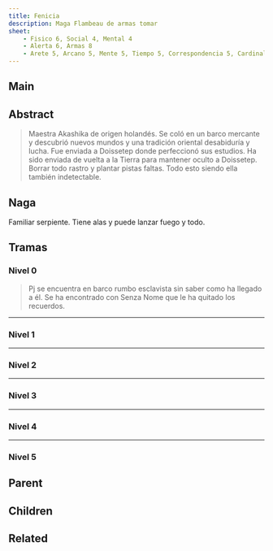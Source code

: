 ```yaml
---
title: Fenicia
description: Maga Flambeau de armas tomar 
sheet:
    - Fisico 6, Social 4, Mental 4
    - Alerta 6, Armas 8
    - Arete 5, Arcano 5, Mente 5, Tiempo 5, Correspondencia 5, Cardinal 4
---
```



## Main

<Card :slug="$page.frontmatter.slug"/>

## Abstract

> Maestra Akashika de origen holandés. Se coló en un barco mercante y descubrió nuevos mundos y una tradición oriental 
> desabiduría y lucha. Fue enviada a Doissetep donde perfeccionó sus estudios. Ha sido enviada de vuelta a la Tierra 
> para mantener oculto a Doissetep. Borrar todo rastro y plantar pistas faltas.
> Todo esto siendo ella también indetectable.

<!-- more -->

## Naga
Familiar serpiente. Tiene alas y puede lanzar fuego y todo.

## Tramas

### Nivel 0
> Pj se encuentra en barco rumbo esclavista sin saber como ha llegado a él. Se ha encontrado con Senza Nome que le ha quitado los recuerdos.
----------------------------
### Nivel 1

----------------------------
### Nivel 2

----------------------------
### Nivel 3

----------------------------
### Nivel 4

----------------------------
### Nivel 5



## Parent

<TagCard :slug="$page.frontmatter.parent" />

## Children

<TagList :parent="$page.frontmatter.parent + '/' + $page.frontmatter.slug"/>

## Related

<TagList :parent="$page.frontmatter.parent" :exclude="$page.frontmatter.slug"/>
